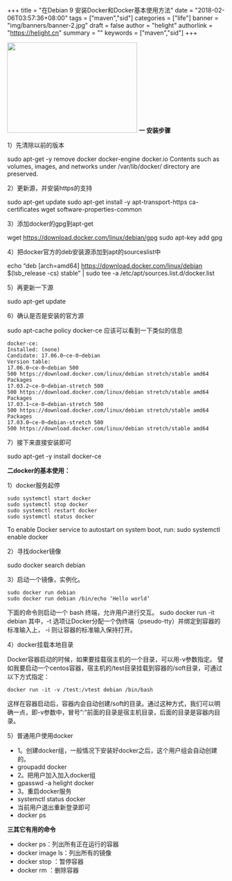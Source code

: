 +++
title = "在Debian 9 安装Docker和Docker基本使用方法"
date = "2018-02-06T03:57:36+08:00"
tags = ["maven","sid"]
categories = ["life"]
banner = "img/banners/banner-2.jpg"
draft = false
author = "helight"
authorlink = "https://helight.cn"
summary = ""
keywords = ["maven","sid"]
+++

<a href="/zb_users/upload/2018/03/u2180873048124626712fm27gp0.jpg"><img src="/zb_users/upload/2018/03/u2180873048124626712fm27gp0-300x208.jpg" alt="" width="300" height="208" class="alignnone size-medium wp-image-1058" /></a>
<strong>一 安装步骤</strong>

1）先清除以前的版本

sudo apt-get -y remove docker docker-engine docker.io
Contents such as volumes, images, and networks under /var/lib/docker/ directory are preserved.

2）更新源，并安装https的支持

sudo apt-get update
sudo apt-get install -y apt-transport-https ca-certificates wget software-properties-common

3）添加docker的gpg到apt-get

wget https://download.docker.com/linux/debian/gpg
sudo apt-key add gpg

4）把docker官方的deb安装源添加到apt的sourceslist中

echo “deb [arch=amd64] https://download.docker.com/linux/debian $(lsb_release -cs) stable” | sudo tee -a /etc/apt/sources.list.d/docker.list

5）再更新一下源

sudo apt-get update

6）确认是否是安装的官方源

sudo apt-cache policy docker-ce
应该可以看到一下类似的信息

<pre><code class="line-numbers">docker-ce:
Installed: (none)
Candidate: 17.06.0~ce-0~debian
Version table:
17.06.0~ce-0~debian 500
500 https://download.docker.com/linux/debian stretch/stable amd64 Packages
17.03.2~ce-0~debian-stretch 500
500 https://download.docker.com/linux/debian stretch/stable amd64 Packages
17.03.1~ce-0~debian-stretch 500
500 https://download.docker.com/linux/debian stretch/stable amd64 Packages
17.03.0~ce-0~debian-stretch 500
500 https://download.docker.com/linux/debian stretch/stable amd64
</code></pre>

7）接下来直接安装即可

sudo apt-get -y install docker-ce

<strong>二docker的基本使用：</strong>

1）docker服务起停

<pre><code class="line-numbers">sudo systemctl start docker
sudo systemctl stop docker
sudo systemctl restart docker
sudo systemctl status docker
</code></pre>

To enable Docker service to autostart on system boot, run:
sudo systemctl enable docker

2）寻找docker镜像

sudo docker search debian

3）启动一个镜像，实例化。

<pre><code class="line-numbers">sudo docker run debian
sudo docker run debian /bin/echo ‘Hello world’
</code></pre>

下面的命令则启动一个 bash 终端，允许用户进行交互。
sudo docker run -it debian
其中，-t 选项让Docker分配一个伪终端（pseudo-tty）并绑定到容器的标准输入上， -i 则让容器的标准输入保持打开。

4）docker挂载本地目录

Docker容器启动的时候，如果要挂载宿主机的一个目录，可以用-v参数指定。
譬如我要启动一个centos容器，宿主机的/test目录挂载到容器的/soft目录，可通过以下方式指定：

<pre><code class="line-numbers">docker run -it -v /test:/vtest debian /bin/bash
</code></pre>

这样在容器启动后，容器内会自动创建/soft的目录。通过这种方式，我们可以明确一点，即-v参数中，冒号”:”前面的目录是宿主机目录，后面的目录是容器内目录。

5）普通用户使用docker
* 1。创建docker组，一般情况下安装好docker之后，这个用户组会自动创建的。
* groupadd docker
* 2。把用户加入加入docker组
* gpasswd -a helight docker
* 3。重启docker服务
* systemctl status docker
* 当前用户退出重新登录即可
* docker ps

<strong>三其它有用的命令</strong>

<ul>
<li>docker ps：列出所有正在运行的容器</li>
<li>docker image ls：列出所有的镜像</li>
<li>docker stop ：暂停容器</li>
<li>docker rm ：删除容器</li>
</ul>